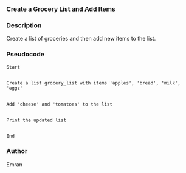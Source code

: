 ### **Create a Grocery List and Add Items**

### Description

Create a list of groceries and then add new items to the list.

### Pseudocode

    Start


    Create a list grocery_list with items 'apples', 'bread', 'milk', 'eggs'


    Add 'cheese' and 'tomatoes' to the list


    Print the updated list


    End

### Author

Emran
